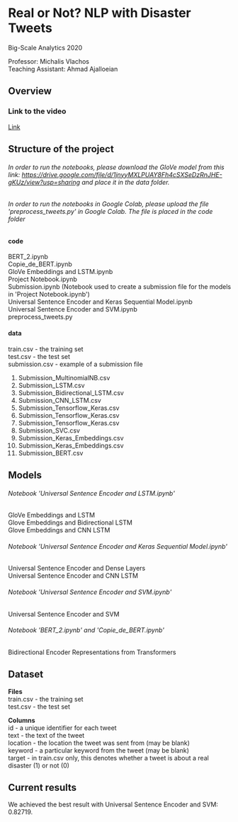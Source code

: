 # Real or Not? NLP with Disaster Tweets

Big-Scale Analytics 2020

Professor: Michalis Vlachos  <br /> 
Teaching Assistant: Ahmad Ajalloeian

## Overview ##
### Link to the video ### 
[Link](https://www.google.com)

## Structure of the project ##
###### In order to run the notebooks, please download the GloVe model from this link: https://drive.google.com/file/d/1jnyyMXLPUAY8Fh4cSXSeDzRnJHE-gKUz/view?usp=sharing and place it in the data folder. ######

###### In order to run the notebooks in Google Colab, please upload the file 'preprocess_tweets.py' in Google Colab. The file is placed in the code folder ######

#### code ####
BERT_2.ipynb <br />
Copie_de_BERT.ipynb <br />
GloVe Embeddings and LSTM.ipynb <br />
Project Notebook.ipynb <br />
Submission.ipynb (Notebook used to create a submission file for the models in 'Project Notebook.ipynb') <br /> 
Universal Sentence Encoder and Keras Sequential Model.ipynb <br />
Universal Sentence Encoder and SVM.ipynb <br />
preprocess_tweets.py

#### data ####
train.csv - the training set <br />
test.csv - the test set <br />
submission.csv - example of a submission file <br />
1. Submission_MultinomialNB.csv <br />
2. Submission_LSTM.csv <br />
3. Submission_Bidirectional_LSTM.csv <br />
4. Submission_CNN_LSTM.csv <br />
5. Submission_Tensorflow_Keras.csv <br />
6. Submission_Tensorflow_Keras.csv <br />
7. Submission_Tensorflow_Keras.csv <br />
8. Submission_SVC.csv <br />
9. Submission_Keras_Embeddings.csv <br />
10. Submission_Keras_Embeddings.csv <br />
11. Submission_BERT.csv <br />

## Models ##

###### Notebook 'Universal Sentence Encoder and LSTM.ipynb' ######
GloVe Embeddings and LSTM <br />
Glove Embeddings and Bidirectional LSTM <br />
Glove Embeddings and CNN LSTM <br />

###### Notebook 'Universal Sentence Encoder and Keras Sequential Model.ipynb' ######
Universal Sentence Encoder and Dense Layers <br />
Universal Sentence Encoder and CNN LSTM <br />

###### Notebook 'Universal Sentence Encoder and SVM.ipynb' ######
Universal Sentence Encoder and SVM <br />

###### Notebook 'BERT_2.ipynb' and 'Copie_de_BERT.ipynb' ######
Bidirectional Encoder Representations from Transformers <br /> 


## Dataset ##
**Files** <br />
train.csv - the training set <br />
test.csv - the test set <br />

**Columns** <br />
id - a unique identifier for each tweet <br />
text - the text of the tweet <br />
location - the location the tweet was sent from (may be blank) <br />
keyword - a particular keyword from the tweet (may be blank) <br />
target - in train.csv only, this denotes whether a tweet is about a real disaster (1) or not (0) <br />

## Current results ##
We achieved the best result with Universal Sentence Encoder and SVM: 0.82719. 
